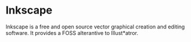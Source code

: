 # Inkscape

Inkscape is a free and open source vector graphical creation and editing software. It provides a FOSS alterantive to Illust*atror.
